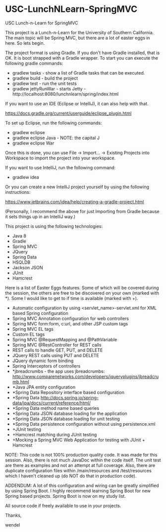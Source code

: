# USC-LunchNLearn-SpringMVC
USC Lunch-n-Learn for SpringMVC

This project is a Lunch-n-Learn for the University of Southern California.  The main topic will be Spring MVC,
but there are a lot of easter eggs in here.  So lets begin.

The project format is using Gradle.  If you don't have Gradle installed, that is OK.  It is boot strapped with
a Gradle wrapper.  To start you can execute the following gradle commands:

- gradlew tasks - show a list of Gradle tasks that can be executed.
- gradlew build - build the project
- gradlew test - run the unit tests
- gradlew jettyRunWar - starts Jetty - http://localhost:8080/lunchnlearn/spring/index.html

If you want to use an IDE (Eclipse or IntelliJ), it can also help with that.

https://docs.gradle.org/current/userguide/eclipse_plugin.html

To set up Eclipse, run the following commands:

- gradlew eclipse
- gradlew eclipse Java - NOTE: the capital J
- gradlew eclipse War

Once this is done, you can use File -> Import... -> Existing Projects into Workspace to import the project
into your workspace.



If you want to use IntelliJ, run the following command:

- gradlew idea

Or you can create a new IntelliJ project yourself by using the following instructions:

https://www.jetbrains.com/idea/help/creating-a-gradle-project.html

(Personally, I recommend the above for just Importing from Gradle because it sets things up in an IntelliJ way.)



This project is using the following technologies:
- Java 8
- Gradle
- Spring MVC
- JQuery
- Spring Data
- HSQLDB
- Jackson JSON
- JUnit
- Hamcrest

Here is a list of Easter Eggs features.  Some of which will be covered during the session, the
others are free to be discovered on your own (marked with *).  Some I would like to get to if time
is available (marked with +).

- Automatic configuration by using <servlet_name>-servlet.xml for XML based Spring configuration
- Spring MVC Annotation configuration for web controllers
- Spring MVC form:form, c:url, and other JSP custom tags
- Spring MVC EL tags
- Custom EL tags
- Spring MVC @RequestMapping and @PathVariable
- Spring MVC @RestController for REST calls
- REST calls to handle GET, PUT, and DELETE
- JQuery REST calls using PUT and DELETE
- JQuery dynamic form binding
- Spring Interceptors of controllers
- *jbreadcrumbs - the app uses jbreadcrumbs:
        http://www.comparenetworks.com/developers/jqueryplugins/jbreadcrumb.html
- *Java JPA entity configuration
- *Spring Data Repository interface based configuration
- *Spring Data http://docs.spring.io/spring-data/jpa/docs/current/reference/html/
- *Spring Data method name based queries
- *Spring Data JSON database loading for the application
- *Spring Data JSON database loading for unit testing
- *Spring Data persistence configuration without using persistence.xml
- +JUnit testing
- +Hamcrest matching during JUnit testing
- +Mocking a Spring MVC Web Application for testing with JUnit + Hamcrest

NOTE: This code is not 100% production quality code.  It was made for this session.  Also, there is
not much JavaDoc within the code itself.  The unit test are there as examples and not an attempt at
full coverage.  Also, there are duplicate configuration files within /main/resources and
/test/resources which I haven't cleaned up (do NOT do that in production code).

ADDENDUM:  A lot of this configuration and wiring can be greatly simplified by using Spring Boot.  I
highly recommend learning Spring Boot for new Spring based projects.  Spring Boot is now on my
study list.

All source code if freely available to use in your projects.

Thanks,

wendel